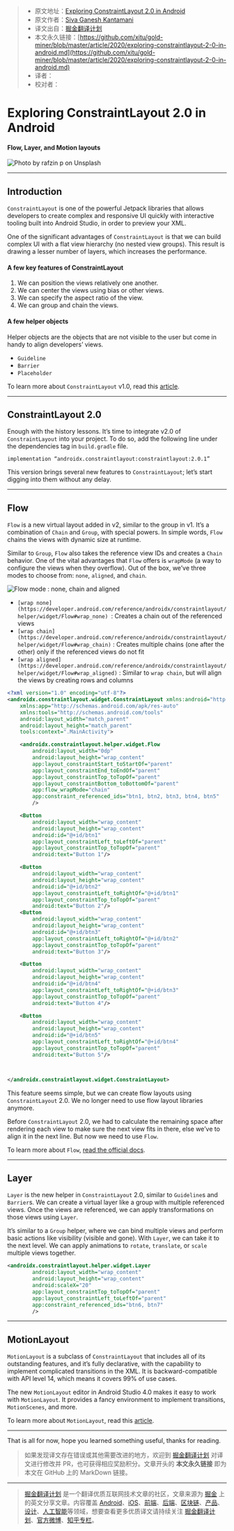 > * 原文地址：[Exploring ConstraintLayout 2.0 in Android](https://medium.com/better-programming/exploring-constraintlayout-2-0-in-android-317584003ee9)
> * 原文作者：[Siva Ganesh Kantamani](https://medium.com/@sgkantamani)
> * 译文出自：[掘金翻译计划](https://github.com/xitu/gold-miner)
> * 本文永久链接：[https://github.com/xitu/gold-miner/blob/master/article/2020/exploring-constraintlayout-2-0-in-android.md](https://github.com/xitu/gold-miner/blob/master/article/2020/exploring-constraintlayout-2-0-in-android.md)
> * 译者：
> * 校对者：

# Exploring ConstraintLayout 2.0 in Android

#### Flow, Layer, and Motion layouts

![Photo by [rafzin p](https://unsplash.com/@rafzin?utm_source=medium&utm_medium=referral) on [Unsplash](https://unsplash.com?utm_source=medium&utm_medium=referral)](https://cdn-images-1.medium.com/max/8942/0*goSdyD-yGtjIfUCP)

---

## Introduction

`ConstraintLayout` is one of the powerful Jetpack libraries that allows developers to create complex and responsive UI quickly with interactive tooling built into Android Studio, in order to preview your XML.

One of the significant advantages of `ConstraintLayout` is that we can build complex UI with a flat view hierarchy (no nested view groups). This result is drawing a lesser number of layers, which increases the performance.

#### A few key features of ConstraintLayout

1. We can position the views relatively one another.
2. We can center the views using bias or other views.
3. We can specify the aspect ratio of the view.
4. We can group and chain the views.

#### A few helper objects

Helper objects are the objects that are not visible to the user but come in handy to align developers’ views.

* `Guideline`
* `Barrier`
* `Placeholder`

To learn more about `ConstraintLayout` v1.0, read this [article](https://medium.com/better-programming/essential-components-of-constraintlayout-7f4026a1eb87).

---

## ConstraintLayout 2.0

Enough with the history lessons. It’s time to integrate v2.0 of `ConstraintLayout` into your project. To do so, add the following line under the dependencies tag in `build.gradle` file.

```
implementation “androidx.constraintlayout:constraintlayout:2.0.1”
```

This version brings several new features to `ConstraintLayout`; let’s start digging into them without any delay.

---

## Flow

`Flow` is a new virtual layout added in v2, similar to the group in v1. It’s a combination of `Chain` and `Group`, with special powers. In simple words, `Flow` chains the views with dynamic size at runtime.

Similar to `Group`, `Flow` also takes the reference view IDs and creates a `Chain` behavior. One of the vital advantages that `Flow` offers is `wrapMode` (a way to configure the views when they overflow). Out of the box, we’ve three modes to choose from: `none`, `aligned`, and `chain`.

![Flow mode : none, chain and aligned](https://cdn-images-1.medium.com/max/2000/0*RK2f87Te_cm259Gg)

* `[wrap none](https://developer.android.com/reference/androidx/constraintlayout/helper/widget/Flow#wrap_none) `: Creates a chain out of the referenced views
* `[wrap chain](https://developer.android.com/reference/androidx/constraintlayout/helper/widget/Flow#wrap_chain)` : Creates multiple chains (one after the other) only if the referenced views do not fit
* `[wrap aligned](https://developer.android.com/reference/androidx/constraintlayout/helper/widget/Flow#wrap_aligned)` : Similar to `wrap chain`, but will align the views by creating rows and columns

```XML
<?xml version="1.0" encoding="utf-8"?>
<androidx.constraintlayout.widget.ConstraintLayout xmlns:android="http://schemas.android.com/apk/res/android"
    xmlns:app="http://schemas.android.com/apk/res-auto"
    xmlns:tools="http://schemas.android.com/tools"
    android:layout_width="match_parent"
    android:layout_height="match_parent"
    tools:context=".MainActivity">

    <androidx.constraintlayout.helper.widget.Flow
        android:layout_width="0dp"
        android:layout_height="wrap_content"
        app:layout_constraintStart_toStartOf="parent"
        app:layout_constraintEnd_toEndOf="parent"
        app:layout_constraintTop_toTopOf="parent"
        app:layout_constraintBottom_toBottomOf="parent"
        app:flow_wrapMode="chain"
        app:constraint_referenced_ids="btn1, btn2, btn3, btn4, btn5"
        />

    <Button
        android:layout_width="wrap_content"
        android:layout_height="wrap_content"
        android:id="@+id/btn1"
        app:layout_constraintLeft_toLeftOf="parent"
        app:layout_constraintTop_toTopOf="parent"
        android:text="Button 1"/>

    <Button
        android:layout_width="wrap_content"
        android:layout_height="wrap_content"
        android:id="@+id/btn2"
        app:layout_constraintLeft_toRightOf="@+id/btn1"
        app:layout_constraintTop_toTopOf="parent"
        android:text="Button 2"/>
    <Button
        android:layout_width="wrap_content"
        android:layout_height="wrap_content"
        android:id="@+id/btn3"
        app:layout_constraintLeft_toRightOf="@+id/btn2"
        app:layout_constraintTop_toTopOf="parent"
        android:text="Button 3"/>

    <Button
        android:layout_width="wrap_content"
        android:layout_height="wrap_content"
        android:id="@+id/btn4"
        app:layout_constraintLeft_toRightOf="@+id/btn3"
        app:layout_constraintTop_toTopOf="parent"
        android:text="Button 4"/>

    <Button
        android:layout_width="wrap_content"
        android:layout_height="wrap_content"
        android:id="@+id/btn5"
        app:layout_constraintLeft_toRightOf="@+id/btn4"
        app:layout_constraintTop_toTopOf="parent"
        android:text="Button 5"/>



</androidx.constraintlayout.widget.ConstraintLayout>
```

This feature seems simple, but we can create flow layouts using `ConstraintLayout` 2.0. We no longer need to use flow layout libraries anymore.

Before `ConstraintLayout` 2.0, we had to calculate the remaining space after rendering each view to make sure the next view fits in there, else we’ve to align it in the next line. But now we need to use `Flow`.

To learn more about `Flow`, [read the official docs](https://developer.android.com/reference/androidx/constraintlayout/helper/widget/Flow).

---

## Layer

`Layer` is the new helper in `ConstraintLayout` 2.0, similar to `Guideline`s and `Barrier`s. We can create a virtual layer like a group with multiple referenced views. Once the views are referenced, we can apply transformations on those views using `Layer`.

It’s similar to a `Group` helper, where we can bind multiple views and perform basic actions like visibility (visible and gone). With `Layer`, we can take it to the next level. We can apply animations to `rotate`, `translate`, or `scale `multiple views together.

```XML
<androidx.constraintlayout.helper.widget.Layer
        android:layout_width="wrap_content"
        android:layout_height="wrap_content"
        android:scaleX="20"
        app:layout_constraintTop_toTopOf="parent"
        app:layout_constraintLeft_toLeftOf="parent"
        app:constraint_referenced_ids="btn6, btn7"
        />
```

---

## MotionLayout

`MotionLayout` is a subclass of `ConstraintLayout` that includes all of its outstanding features, and it’s fully declarative, with the capability to implement complicated transitions in the XML. It is backward-compatible with API level 14, which means it covers 99% of use cases.

The new `MotionLayout` editor in Android Studio 4.0 makes it easy to work with `MotionLayout`. It provides a fancy environment to implement transitions, `MotionScenes`, and more.

To learn more about `MotionLayout`, read this [article](https://medium.com/better-programming/beginners-guide-to-motion-layout-732395a7de7e).

---

That is all for now, hope you learned something useful, thanks for reading.

> 如果发现译文存在错误或其他需要改进的地方，欢迎到 [掘金翻译计划](https://github.com/xitu/gold-miner) 对译文进行修改并 PR，也可获得相应奖励积分。文章开头的 **本文永久链接** 即为本文在 GitHub 上的 MarkDown 链接。

---

> [掘金翻译计划](https://github.com/xitu/gold-miner) 是一个翻译优质互联网技术文章的社区，文章来源为 [掘金](https://juejin.im) 上的英文分享文章。内容覆盖 [Android](https://github.com/xitu/gold-miner#android)、[iOS](https://github.com/xitu/gold-miner#ios)、[前端](https://github.com/xitu/gold-miner#前端)、[后端](https://github.com/xitu/gold-miner#后端)、[区块链](https://github.com/xitu/gold-miner#区块链)、[产品](https://github.com/xitu/gold-miner#产品)、[设计](https://github.com/xitu/gold-miner#设计)、[人工智能](https://github.com/xitu/gold-miner#人工智能)等领域，想要查看更多优质译文请持续关注 [掘金翻译计划](https://github.com/xitu/gold-miner)、[官方微博](http://weibo.com/juejinfanyi)、[知乎专栏](https://zhuanlan.zhihu.com/juejinfanyi)。
